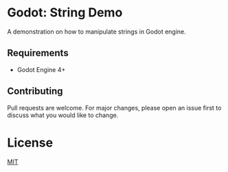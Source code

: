 # Godot: String Demo

A demonstration on how to manipulate strings in Godot engine.

## Requirements

- Godot Engine 4+

## Contributing
Pull requests are welcome. For major changes, please open an issue first to discuss what you would like to change.

# License
[MIT](/LICENSE)
